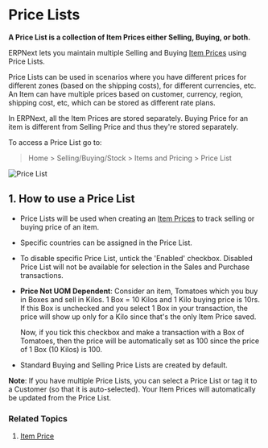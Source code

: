 <!-- add-breadcrumbs -->
# Price Lists

**A Price List is a collection of Item Prices either Selling, Buying, or both.**

ERPNext lets you maintain multiple Selling and Buying [Item Prices](/docs/v12/user/manual/en/stock/item-price) using Price Lists.

Price Lists can be used in scenarios where you have different prices for different zones (based on the shipping costs), for different currencies, etc. An Item can have multiple prices based on customer, currency, region, shipping cost, etc, which can be stored as different rate plans.

In ERPNext, all the Item Prices are stored separately. Buying Price for an item is different from Selling Price and thus they're stored separately.

To access a Price List go to:

> Home > Selling/Buying/Stock > Items and Pricing > Price List

<img class="screenshot" alt="Price List" src="{{docs_base_url}}/v12/assets/img/stock/price-list.png">

## 1. How to use a Price List

* Price Lists will be used when creating an [Item Prices](/docs/v12/user/manual/en/stock/item-price) to track selling or buying price of an item.

* Specific countries can be assigned in the Price List.

* To disable specific Price List, untick the 'Enabled' checkbox. Disabled Price List will not be available for selection in the Sales and Purchase transactions.

* **Price Not UOM Dependent**: Consider an item, Tomatoes which you buy in Boxes and sell in Kilos. 1 Box = 10 Kilos and 1 Kilo buying price is 10rs. If this Box is unchecked and you select 1 Box in your transaction, the price will show up only for a Kilo since that's the only Item Price saved.

    Now, if you tick this checkbox and make a transaction with a Box of Tomatoes, then the price will be automatically set as 100 since the price of 1 Box (10 Kilos) is 100.

* Standard Buying and Selling Price Lists are created by default.

**Note**: If you have multiple Price Lists, you can select a Price List or tag it to a Customer (so that it is auto-selected). Your Item Prices will automatically be updated from the Price List.

### Related Topics
1. [Item Price](/docs/v12/user/manual/en/stock/item-price)
